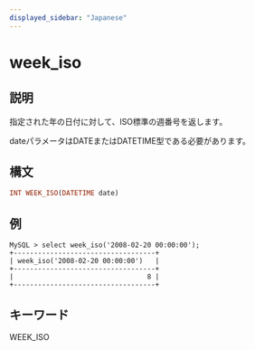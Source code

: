 ```yaml
---
displayed_sidebar: "Japanese"
---
```


# week_iso

## 説明

指定された年の日付に対して、ISO標準の週番号を返します。

dateパラメータはDATEまたはDATETIME型である必要があります。

## 構文

```Haskell
INT WEEK_ISO(DATETIME date)
```

## 例

```Plain Text
MySQL > select week_iso('2008-02-20 00:00:00');
+-----------------------------------+
| week_iso('2008-02-20 00:00:00')   |
+-----------------------------------+
|                                 8 |
+-----------------------------------+
```

## キーワード

WEEK_ISO

